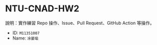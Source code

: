 # NTU-CNAD-HW2
說明：實作練習 Repo 操作、Issue、Pull Request、GitHub Action 等操作。

- ID: `M11351007`
- Name: `凃晏瑜`
